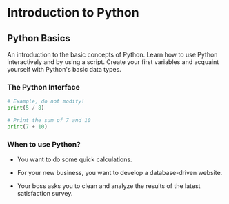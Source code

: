 # Introduction to Python

## Python Basics

An introduction to the basic concepts of Python. Learn how to use Python interactively and by using a script. Create your first variables and acquaint yourself with Python's basic data types.

### The Python Interface

```python
# Example, do not modify!	
print(5 / 8)

# Print the sum of 7 and 10
print(7 + 10)
```

### When to use Python?

* You want to do some quick calculations.

* For your new business, you want to develop a database-driven website.

* Your boss asks you to clean and analyze the results of the latest satisfaction survey.
